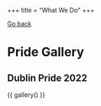 +++
title = "What We Do"
+++

[Go back](/what-we-do)

# Pride Gallery 

## Dublin Pride 2022

{{ gallery() }} 